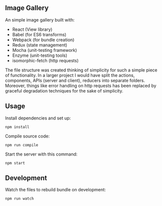 Image Gallery
---
 
An simple image gallery built with:

- React (View library)
- Babel (for ES6 transforms)
- Webpack (for bundle creation)
- Redux (state management)
- Mocha (unit-testing framework)
- Enzyme (unit-testing tools)
- isomorphic-fetch (http requests)

The file structure was created thinking of simplicity for such a simple piece of functionality. In a larger project I would have split the actions, components, APIs (server and client), reducers into separate folders. Moreover, things like error handling on http requests has been replaced by graceful degradation techniques for the sake of simplicity.
 
Usage
---

Install dependencies and set up: 

```
npm install
```

Compile source code:

```
npm run compile
```

Start the server with this command:

```
npm start
```

Development
---
 
Watch the files to rebuild bundle on development:
 
```
npm run watch
```
